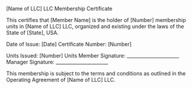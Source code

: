 [Name of LLC] LLC
Membership Certificate

This certifies that [Member Name] is the holder of [Number] membership units in [Name of LLC] LLC, organized and existing under the laws of the State of [State], USA.

Date of Issue: [Date]
Certificate Number: [Number]

Units Issued: [Number] Units
Member Signature: ______________________
Manager Signature: ______________________

This membership is subject to the terms and conditions as outlined in the Operating Agreement of [Name of LLC] LLC.
